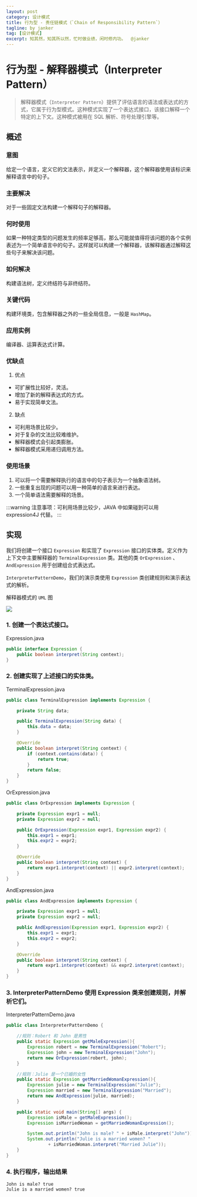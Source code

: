 ```yaml
---
layout: post
category: 设计模式
title: 行为型 - 责任链模式（`Chain of Responsibility Pattern`）
tagline: by janker
tag: [设计模式]
excerpt: 知其然，知其所以然，忙时做业绩，闲时修内功。  @janker
--- 
```

#  行为型 - 解释器模式（Interpreter Pattern）

> 解释器模式（`Interpreter Pattern`）提供了评估语言的语法或表达式的方式，它属于行为型模式。这种模式实现了一个表达式接口，该接口解释一个特定的上下文。这种模式被用在 SQL 解析、符号处理引擎等。

## 概述

### 意图

给定一个语言，定义它的文法表示，并定义一个解释器，这个解释器使用该标识来解释语言中的句子。

### 主要解决

对于一些固定文法构建一个解释句子的解释器。

### 何时使用

如果一种特定类型的问题发生的频率足够高，那么可能就值得将该问题的各个实例表述为一个简单语言中的句子。这样就可以构建一个解释器，该解释器通过解释这些句子来解决该问题。

### 如何解决

构建语法树，定义终结符与非终结符。

### 关键代码

构建环境类，包含解释器之外的一些全局信息，一般是 `HashMap`。

### 应用实例

编译器、运算表达式计算。

### 优缺点

1. 优点

- 可扩展性比较好，灵活。
- 增加了新的解释表达式的方式。
- 易于实现简单文法。

2. 缺点

- 可利用场景比较少。
- 对于复杂的文法比较难维护。
- 解释器模式会引起类膨胀。
- 解释器模式采用递归调用方法。

### 使用场景

1. 可以将一个需要解释执行的语言中的句子表示为一个抽象语法树。
2. 一些重复出现的问题可以用一种简单的语言来进行表达。
3. 一个简单语法需要解释的场景。

:::warning 注意事项：可利用场景比较少，JAVA 中如果碰到可以用 expression4J 代替。
:::

## 实现

我们将创建一个接口 `Expression` 和实现了 `Expression` 接口的实体类。定义作为上下文中主要解释器的 `TerminalExpression` 类。其他的类 `OrExpression`
、`AndExpression` 用于创建组合式表达式。

`InterpreterPatternDemo`，我们的演示类使用 `Expression` 类创建规则和演示表达式的解析。

解释器模式的 `UML` 图

![](https://cdn.jsdelivr.net/gh/janker0718/image_store@master/img/20220403213518.png)

### 1. 创建一个表达式接口。

Expression.java

```java
public interface Expression {
    public boolean interpret(String context);
}
```

### 2. 创建实现了上述接口的实体类。

TerminalExpression.java

```java
public class TerminalExpression implements Expression {

    private String data;

    public TerminalExpression(String data) {
        this.data = data;
    }

    @Override
    public boolean interpret(String context) {
        if (context.contains(data)) {
            return true;
        }
        return false;
    }
}
```

OrExpression.java

```java
public class OrExpression implements Expression {

    private Expression expr1 = null;
    private Expression expr2 = null;

    public OrExpression(Expression expr1, Expression expr2) {
        this.expr1 = expr1;
        this.expr2 = expr2;
    }

    @Override
    public boolean interpret(String context) {
        return expr1.interpret(context) || expr2.interpret(context);
    }
}
```

AndExpression.java

```java
public class AndExpression implements Expression {

    private Expression expr1 = null;
    private Expression expr2 = null;

    public AndExpression(Expression expr1, Expression expr2) {
        this.expr1 = expr1;
        this.expr2 = expr2;
    }

    @Override
    public boolean interpret(String context) {
        return expr1.interpret(context) && expr2.interpret(context);
    }
}
```

### 3. InterpreterPatternDemo 使用 Expression 类来创建规则，并解析它们。

InterpreterPatternDemo.java
```java
public class InterpreterPatternDemo {

    //规则：Robert 和 John 是男性
    public static Expression getMaleExpression(){
        Expression robert = new TerminalExpression("Robert");
        Expression john = new TerminalExpression("John");
        return new OrExpression(robert, john);
    }

    //规则：Julie 是一个已婚的女性
    public static Expression getMarriedWomanExpression(){
        Expression julie = new TerminalExpression("Julie");
        Expression married = new TerminalExpression("Married");
        return new AndExpression(julie, married);
    }

    public static void main(String[] args) {
        Expression isMale = getMaleExpression();
        Expression isMarriedWoman = getMarriedWomanExpression();

        System.out.println("John is male? " + isMale.interpret("John"));
        System.out.println("Julie is a married women? "
                + isMarriedWoman.interpret("Married Julie"));
    }
}
```
### 4. 执行程序，输出结果
```shell
John is male? true
Julie is a married women? true
```

